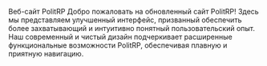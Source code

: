 Веб-сайт PolitRP
Добро пожаловать на обновленный сайт PolitRP! Здесь мы представляем улучшенный интерфейс, призванный обеспечить более захватывающий и интуитивно понятный пользовательский опыт. Наш современный и чистый дизайн подчеркивает расширенные функциональные возможности PolitRP, обеспечивая плавную и приятную навигацию.
